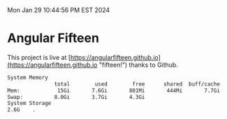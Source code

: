 Mon Jan 29 10:44:56 PM EST 2024

# Angular Fifteen


This project is live at [https://angularfifteen.github.io](https://angularfifteen.github.io "fifteen!") thanks to Github.

```bash
System Memory
               total        used        free      shared  buff/cache   available
Mem:            15Gi       7.6Gi       801Mi       444Mi       7.7Gi       7.7Gi
Swap:          8.0Gi       3.7Gi       4.3Gi
System Storage
2.6G	.
```

